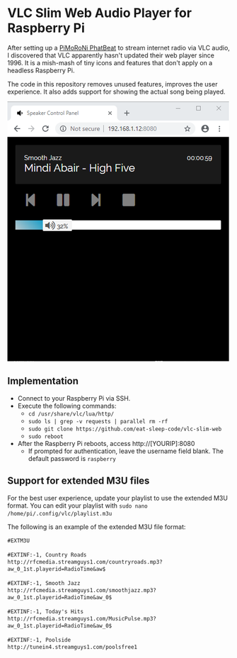 # VLC Slim Web Audio Player for Raspberry Pi

After setting up a [PiMoRoNi PhatBeat](https://shop.pimoroni.com/products/phat-beat) to stream internet radio via VLC audio, I discovered that VLC apparently hasn't updated their web player since 1996.   It is a mish-mash of tiny icons and features that don't apply on a headless Raspberry Pi.

The code in this repository removes unused features, improves the user experience.   It also adds support for showing the actual song being played.

![alt text](https://github.com/eat-sleep-code/vlc-slim-web/blob/master/screenshot.png)

## Implementation

* Connect to your Raspberry Pi via SSH.
* Execute the following commands:
  * `cd /usr/share/vlc/lua/http/`
  * `sudo ls | grep -v requests | parallel rm -rf`
  * `sudo git clone https://github.com/eat-sleep-code/vlc-slim-web`
  * `sudo reboot`
* After the Raspberry Pi reboots, access http://[YOURIP]:8080 
  * If prompted for authentication, leave the username field blank.   The default password is `raspberry`

## Support for extended M3U files
For the best user experience, update your playlist to use the extended M3U format.   You can edit your playlist with `sudo nano /home/pi/.config/vlc/playlist.m3u`

The following is an example of the extended M3U file format:
```
#EXTM3U

#EXTINF:-1, Country Roads
http://rfcmedia.streamguys1.com/countryroads.mp3?aw_0_1st.playerid=RadioTime&aw$

#EXTINF:-1, Smooth Jazz
http://rfcmedia.streamguys1.com/smoothjazz.mp3?aw_0_1st.playerid=RadioTime&aw_0$

#EXTINF:-1, Today's Hits
http://rfcmedia.streamguys1.com/MusicPulse.mp3?aw_0_1st.playerid=RadioTime&aw_0$

#EXTINF:-1, Poolside
http://tunein4.streamguys1.com/poolsfree1
```
